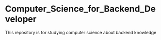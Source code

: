# Computer_Science_for_Backend_Developer
This repository is for studying computer science about backend knowledge
